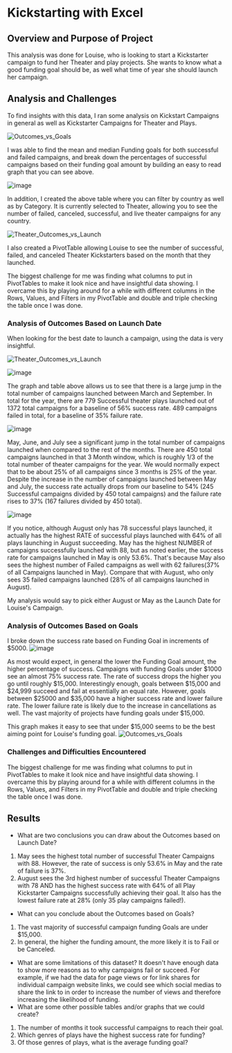 # Kickstarting with Excel

## Overview and Purpose of Project
This analysis was done for Louise, who is looking to start a Kickstarter campaign to fund her Theater and play projects. She wants to know what a good funding goal should be, as well what time of year she should launch her campaign.
## Analysis and Challenges
To find insights with this data, I ran some analysis on Kickstart Campaigns in general as well as Kickstarter Campaigns for Theater and Plays.


![Outcomes_vs_Goals](https://user-images.githubusercontent.com/108035549/178830782-e15d8636-a462-4c9f-a9b1-2b07fc59dea1.png)


I was able to find the mean and median Funding goals for both successful and failed campaigns, and break down the percentages of successful campaigns based on their funding goal amount by building an easy to read graph that you can see above.

![image](https://user-images.githubusercontent.com/108035549/178831176-b6908e9d-5dec-4ad6-9a68-03838c16e29d.png)

In addition, I created the above table where you can filter by country as well as by Category. It is currently selected to Theater, allowing you to see the number of failed, canceled, successful, and live theater campaigns for any country.

![Theater_Outcomes_vs_Launch](https://user-images.githubusercontent.com/108035549/178831392-6cbda096-e970-43e3-ae4b-6be3da23b802.png)


I also created a PivotTable allowing Louise to see the number of successful, failed, and canceled Theater Kickstarters based on the month that they launched.

The biggest challenge for me was finding what columns to put in PivotTables to make it look nice and have insightful data showing. I overcame this by playing around for a while with different columns in the Rows, Values, and Filters in my PivotTable and double and triple checking the table once I was done.

### Analysis of Outcomes Based on Launch Date
When looking for the best date to launch a campaign, using the data is very insightful. 

![Theater_Outcomes_vs_Launch](https://user-images.githubusercontent.com/108035549/178831802-3dbe46f9-b6aa-46ef-9b33-dcb5664552e0.png)

![image](https://user-images.githubusercontent.com/108035549/178843117-313ef16c-4eaa-4e25-8a7f-9c62f06c4a11.png)

The graph and table above allows us to see that there is a large jump in the total number of campaigns launched between March and September. In total for the year, there are 779 Successful theater plays launched out of 1372 total campaigns for a baseline of 56% success rate. 489 campaigns failed in total, for a baseline of 35% failure rate.


				
![image](https://user-images.githubusercontent.com/108035549/178836338-fb22aedb-fc74-4f4a-b4fb-2a504f681f96.png)

May, June, and July see a significant jump in the total number of campaigns launched when compared to the rest of the months. There are 450 total campaigns launched in that 3 Month window, which is roughly 1/3 of the total number of theater campaigns for the year. We would normally expect that to be about 25% of all campaigns since 3 months is 25% of the year. Despite the increase in the number of campaigns launched between May and July, the success rate actually drops from our baseline to 54% (245 Successful campaigns divided by 450 total campaigns) and the failure rate rises to 37% (167 failures divided by 450 total).


![image](https://user-images.githubusercontent.com/108035549/178837360-5c61a5d3-9b6c-4756-9272-790230128475.png)

If you notice, although August only has 78 successful plays launched, it actually has the highest RATE of successful plays launched with 64% of all plays launching in August succeeding. May has the highest NUMBER of campaigns successfully launched with 88, but as noted earlier, the success rate for campaigns launched in May is only 53.6%. That's because May also sees the highest number of Failed campaigns as well with 62 failures(37% of all Campaigns launched in May). Compare that with August, who only sees 35 failed campaigns launched (28% of all campaigns launched in August).

My analysis would say to pick either August or May as the Launch Date for Louise's Campaign.


### Analysis of Outcomes Based on Goals
I broke down the success rate based on Funding Goal in increments of $5000. 
![image](https://user-images.githubusercontent.com/108035549/178839360-27b1c5fe-25cf-402d-9425-95457d621286.png)

As most would expect, in general the lower the Funding Goal amount, the higher percentage of success. Campaigns with funding Goals under $1000 see an almost 75% success rate. The rate of success drops the higher you go until roughly $15,000. Interestingly enough, goals between $15,000 and $24,999 succeed and fail at essentially an equal rate. However, goals between $25000 and $35,000 have a higher success rate and lower failure rate. The lower failure rate is likely due to the increase in cancellations as well. The vast majority of projects have funding goals under $15,000.

This graph makes it easy to see that under $15,000 seems to be the best aiming point for Louise's funding goal.
![Outcomes_vs_Goals](https://user-images.githubusercontent.com/108035549/178840100-07cbdd5b-3068-4654-91ca-a26a4a6990bf.png)


### Challenges and Difficulties Encountered
The biggest challenge for me was finding what columns to put in PivotTables to make it look nice and have insightful data showing. I overcame this by playing around for a while with different columns in the Rows, Values, and Filters in my PivotTable and double and triple checking the table once I was done.

## Results

- What are two conclusions you can draw about the Outcomes based on Launch Date?
1. May sees the highest total number of successful Theater Campaigns with 88. However, the rate of success is only 53.6% in May and the rate of failure is 37%.
2. August sees the 3rd highest number of successful Theater Campaigns with 78 AND has the highest success rate with 64% of all Play Kickstarter Campaigns successfully achieving their goal. It also has the lowest failure rate at 28% (only 35 play campaigns failed!).
- What can you conclude about the Outcomes based on Goals?
1. The vast majority of successful campaign funding Goals are under $15,000.
2. In general, the higher the funding amount, the more likely it is to Fail or be Canceled. 
- What are some limitations of this dataset?
It doesn't have enough data to show more reasons as to why campaigns fail or succeed. For example, if we had the data for page views or for link shares for individual campaign website links, we could see which social medias to share the link to in order to increase the number of views and therefore increasing the likelihood of funding.
- What are some other possible tables and/or graphs that we could create?
1. The number of months it took successful campaigns to reach their goal.
2. Which genres of plays have the highest success rate for funding?
3. Of those genres of plays, what is the average funding goal?
